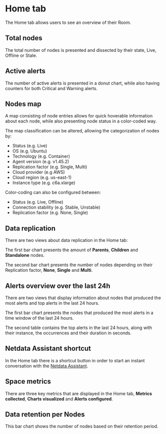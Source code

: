 # Home tab

The Home tab allows users to see an overview of their Room.

## Total nodes

The total number of nodes is presented and dissected by their state, Live, Offline or Stale.

## Active alerts

The number of active alerts is presented in a donut chart, while also having counters for both Critical and Warning alerts.

## Nodes map

A map consisting of node entries allows for quick hoverable information about each node, while also presenting node status in a color-coded way.

The map classification can be altered, allowing the categorization of nodes by:

- Status (e.g. Live)
- OS (e.g. Ubuntu)
- Technology (e.g. Container)
- Agent version (e.g. v1.45.2)
- Replication factor (e.g. Single, Multi)
- Cloud provider (e.g AWS)
- Cloud region (e.g. us-east-1)
- Instance type (e.g. c6a.xlarge)

Color-coding can also be configured between:

- Status (e.g. Live, Offline)
- Connection stability (e.g. Stable, Unstable)
- Replication factor (e.g. None, Single)

## Data replication

There are two views about data replication in the Home tab:

The first bar chart presents the amount of **Parents**, **Children** and **Standalone** nodes.

The second bar chart presents the number of nodes depending on their Replication factor, **None**, **Single** and **Multi**.

## Alerts overview over the last 24h

There are two views that display information about nodes that produced the most alerts and top alerts in the last 24 hours.

The first bar chart presents the nodes that produced the most alerts in a time window of the last 24 hours.

The second table contains the top alerts in the last 24 hours, along with their instance, the occurrences and their duration in seconds.

## Netdata Assistant shortcut

In the Home tab there is a shortcut button in order to start an instant conversation with the [Netdata Assistant](https://github.com/netdata/netdata/edit/master/docs/cloud/netdata-assistant.md).

## Space metrics

There are three key metrics that are displayed in the Home tab, **Metrics collected**, **Charts visualized** and **Alerts configured**.

## Data retention per Nodes

This bar chart shows the number of nodes based on their retention period.
